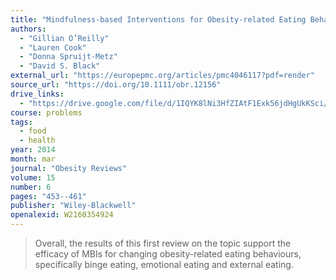 ```yaml
---
title: "Mindfulness-based Interventions for Obesity-related Eating Behaviours: A Literature Review"
authors:
  - "Gillian O’Reilly"
  - "Lauren Cook"
  - "Donna Spruijt-Metz"
  - "David S. Black"
external_url: "https://europepmc.org/articles/pmc4046117?pdf=render"
source_url: "https://doi.org/10.1111/obr.12156"
drive_links:
  - "https://drive.google.com/file/d/1IQYK8lNi3HfZIAtF1Exk56jdHgUkKSci/view?usp=drivesdk"
course: problems
tags:
  - food
  - health
year: 2014
month: mar
journal: "Obesity Reviews"
volume: 15
number: 6
pages: "453--461"
publisher: "Wiley-Blackwell"
openalexid: W2160354924
---
```


> Overall, the results of this first review on the topic support the efficacy of MBIs for changing obesity-related eating behaviours, specifically binge eating, emotional eating and external eating.
